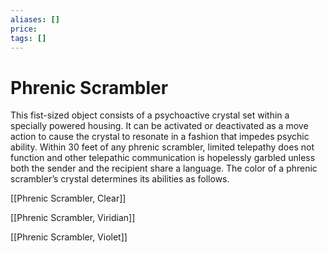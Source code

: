 ```yaml
---
aliases: []
price:  
tags: []
---
```


# Phrenic Scrambler

This fist-sized object consists of a psychoactive crystal set within a specially powered housing. It can be activated or deactivated as a move action to cause the crystal to resonate in a fashion that impedes psychic ability. Within 30 feet of any phrenic scrambler, limited telepathy does not function and other telepathic communication is hopelessly garbled unless both the sender and the recipient share a language. The color of a phrenic scrambler’s crystal determines its abilities as follows.

[[Phrenic Scrambler, Clear]]

[[Phrenic Scrambler, Viridian]]

[[Phrenic Scrambler, Violet]]

